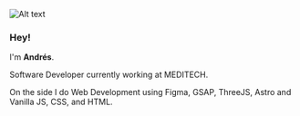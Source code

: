 [logo]: https://github.com/AndresPonciano/spaceship.jpg "Github Banner AP"
![Alt text](https://github.com/AndresPonciano/spaceship.jpg "Github Banner AP")
### Hey!

I'm **Andrés**.

Software Developer currently working at MEDITECH.

On the side I do Web Development using Figma, GSAP, ThreeJS, Astro and Vanilla JS, CSS, and HTML.

<br>
<br>
<br>
<br>

